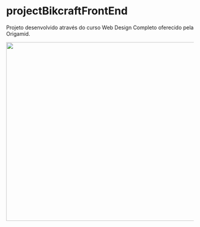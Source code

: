 # projectBikcraftFrontEnd
Projeto desenvolvido através do curso Web Design Completo oferecido pela Origamid.

<img src="https://media.giphy.com/media/lqe9KWK4lQbuPExj72/giphy.gif" width="640" height="480"/>
